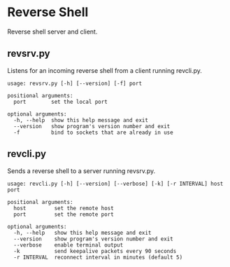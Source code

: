 # Reverse Shell
Reverse shell server and client.

## revsrv.py
Listens for an incoming reverse shell from a client running revcli.py.

```
usage: revsrv.py [-h] [--version] [-f] port

positional arguments:
  port        set the local port

optional arguments:
  -h, --help  show this help message and exit
  --version   show program's version number and exit
  -f          bind to sockets that are already in use
```

## revcli.py
Sends a reverse shell to a server running revsrv.py.

```
usage: revcli.py [-h] [--version] [--verbose] [-k] [-r INTERVAL] host port

positional arguments:
  host         set the remote host
  port         set the remote port

optional arguments:
  -h, --help   show this help message and exit
  --version    show program's version number and exit
  --verbose    enable terminal output
  -k           send keepalive packets every 90 seconds
  -r INTERVAL  reconnect interval in minutes (default 5)
```
